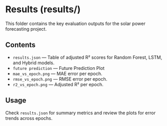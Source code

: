 # Results (results/)

This folder contains the key evaluation outputs for the solar power forecasting project.

## Contents

- `results.json` — Table of adjusted R² scores for Random Forest, LSTM, and Hybrid models.
- `future prediction` — Future Prediction Plot
- `mae_vs_epoch.png` — MAE error per epoch.
- `rmse_vs_epoch.png` — RMSE error per epoch.
- `r2_vs_epoch.png` — Adjusted R² per epoch.

## Usage

Check `results.json` for summary metrics and review the plots for error trends across epochs.
